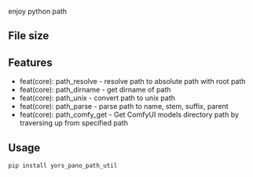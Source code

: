 <!-- inject desc here -->
<!-- inject-desc -->

enjoy python path

## File size

<!-- inject size of bundles here -->
<!-- inject-file-size -->

## Features

<!-- inject feat here -->
- feat(core): path_resolve - resolve path to absolute path with root path
- feat(core): path_dirname - get dirname of path
- feat(core): path_unix - convert path to unix path
- feat(core): path_parse - parse path to name, stem, suffix, parent
- feat(core): path_comfy_get - Get ComfyUI models directory path by traversing up from specified path

## Usage

```bash
pip install yors_pano_path_util
```

<!-- inject demo here -->

